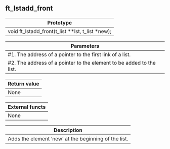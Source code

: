 ## ft_lstadd_front
|Prototype|
|---|
|void ft_lstadd_front(t_list **lst, t_list *new);|

|Parameters|
|---|
|#1. The address of a pointer to the first link of a list.|
|#2. The address of a pointer to the element to be added to the list.|

|Return value|
|---|
|None|

|External functs|
|---|
|None|

|Description|
|---|
|Adds the element ’new’ at the beginning of the list.|
